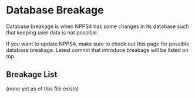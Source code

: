 Database Breakage
=====

Database breakage is when NPPS4 has some changes in its database such that keeping user data is not possible.

If you want to update NPPS4, make sure to check out this page for possible database breakage. Latest commit that
introduce breakage will be listed on top.

Breakage List
-----

(none yet as of this file exists)
